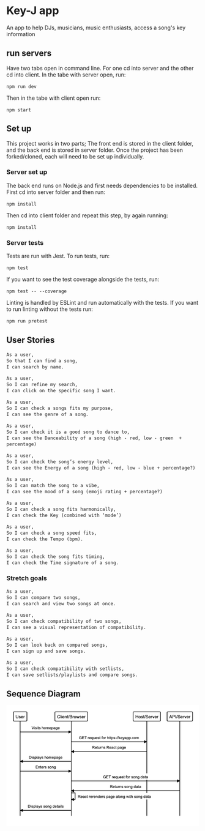 # Key-J app
An app to help DJs, musicians, music enthusiasts, access a song's key information

## run servers

Have two tabs open in command line. For one cd into server and the other cd into client. In the tabe with server open, run:
```
npm run dev
```
Then in the tabe with client open run:
```
npm start
```

## Set up
This project works in two parts; The front end is stored in the client folder, and the back end is stored in server folder. Once the project has been forked/cloned, each will need to be set up individually.

### Server set up
The back end runs on Node.js and first needs dependencies to be installed. First cd into server folder and then run:
```
npm install
```
Then cd into client folder and repeat this step, by again running:
```
npm install
```

### Server tests
Tests are run with Jest. To run tests, run:
```
npm test
```

If you want to see the test coverage alongside the tests, run:
```
npm test -- --coverage
```

Linting is handled by ESLint and run automatically with the tests. If you want to run linting without the tests run:
```
npm run pretest
```

## User Stories

```
As a user,
So that I can find a song,
I can search by name.
```

```
As a user,
So I can refine my search,
I can click on the specific song I want.
```

```
As a user,
So I can check a songs fits my purpose,
I can see the genre of a song.
```

```
As a user,
So I can check it is a good song to dance to,
I can see the Danceability of a song (high - red, low - green  + percentage)
```

```
As a user,
So I can check the song’s energy level,
I can see the Energy of a song (high - red, low - blue + percentage?)
```

```
As a user,
So I can match the song to a vibe,
I can see the mood of a song (emoji rating + percentage?)
```

```
As a user,
So I can check a song fits harmonically,
I can check the Key (combined with ‘mode’)
```

```
As a user,
So I can check a song speed fits,
I can check the Tempo (bpm).
```

```
As a user,
So I can check the song fits timing,
I can check the Time signature of a song.
```

### Stretch goals

```
As a user,
So I can compare two songs,
I can search and view two songs at once.
```

```
As a user,
So I can check compatibility of two songs,
I can see a visual representation of compatibility.
```

```
As a user,
So I can look back on compared songs,
I can sign up and save songs.
```

```
As a user,
So I can check compatibility with setlists,
I can save setlists/playlists and compare songs.
```

## Sequence Diagram
![sequence_diagram](/images/sequence_diagram.key_j.png)